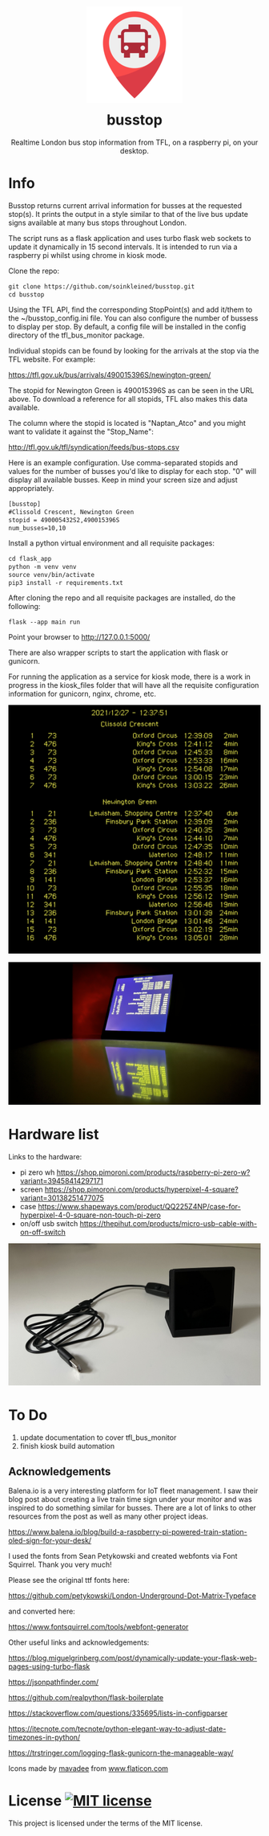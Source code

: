 <p align="center">
<img src="flask_app/static/ico/android-chrome-192x192.png" alt="busstop">
</p>
<h1 align="center" style="margin-top: 0px;">busstop</h1>
<p align="center" >Realtime London bus stop information from TFL, on a raspberry pi, on your desktop.</p>

# Info
Busstop returns current arrival information for busses at the requested stop(s).  It prints the output in a style similar to that of the live bus update signs available at many bus stops throughout London.

The script runs as a flask application and uses turbo flask web sockets to update it dynamically in 15 second intervals. It is intended to run via a raspberry pi whilst using chrome in kiosk mode.

Clone the repo:

    git clone https://github.com/soinkleined/busstop.git
    cd busstop

Using the TFL API, find the corresponding StopPoint(s) and add it/them to the ~/busstop_config.ini file.  You can also configure the number of bussess to display per stop. By default, a config file will be installed in the config directory of the tfl_bus_monitor package.

Individual stopids can be found by looking for the arrivals at the stop via the TFL website.  For example:

https://tfl.gov.uk/bus/arrivals/490015396S/newington-green/

The stopid for Newington Green is 490015396S as can be seen in the URL above.  To download a reference for all stopids, TFL also makes this data available.

The column where the stopid is located is "Naptan_Atco" and you might want to validate it against the "Stop_Name":

http://tfl.gov.uk/tfl/syndication/feeds/bus-stops.csv

Here is an example configuration.  Use comma-separated stopids and values for the number of busses you'd like to display for each stop.  "0" will display all available busses.  Keep in mind your screen size and adjust appropriately. 

    [busstop]
    #Clissold Crescent, Newington Green
    stopid = 490005432S2,490015396S
    num_busses=10,10

Install a python virtual environment and all requisite packages: 

    cd flask_app
    python -m venv venv
    source venv/bin/activate
    pip3 install -r requirements.txt

After cloning the repo and all requisite packages are installed, do the following:

    flask --app main run

Point your browser to http://127.0.0.1:5000/

There are also wrapper scripts to start the application with flask or gunicorn.

For running the application as a service for kiosk mode, there is a work in progress in the kiosk_files folder that will have all the requisite configuration information for gunicorn, nginx, chrome, etc.

![busstop web](readme_images/busstop_web.png)

![busstop example](readme_images/busstop_example.jpeg)

# Hardware list
Links to the hardware:
- pi zero wh https://shop.pimoroni.com/products/raspberry-pi-zero-w?variant=39458414297171
- screen https://shop.pimoroni.com/products/hyperpixel-4-square?variant=30138251477075
- case https://www.shapeways.com/product/QQ225Z4NP/case-for-hyperpixel-4-0-square-non-touch-pi-zero
- on/off usb switch https://thepihut.com/products/micro-usb-cable-with-on-off-switch

![hardware](readme_images/hardware.jpeg)

# To Do
1. update documentation to cover tfl_bus_monitor
2. finish kiosk build automation

## Acknowledgements
Balena.io is a very interesting platform for IoT fleet management.  I saw their blog post about creating a live train time sign under your monitor and was inspired to do something similar for busses. There are a lot of links to other resources from the post as well as many other project ideas. 

https://www.balena.io/blog/build-a-raspberry-pi-powered-train-station-oled-sign-for-your-desk/

I used the fonts from Sean Petykowski and created webfonts via Font Squirrel. Thank you very much!

Please see the original ttf fonts here:

https://github.com/petykowski/London-Underground-Dot-Matrix-Typeface

and converted here:

https://www.fontsquirrel.com/tools/webfont-generator

Other useful links and acknowledgements:

https://blog.miguelgrinberg.com/post/dynamically-update-your-flask-web-pages-using-turbo-flask

https://jsonpathfinder.com/

https://github.com/realpython/flask-boilerplate

https://stackoverflow.com/questions/335695/lists-in-configparser

https://itecnote.com/tecnote/python-elegant-way-to-adjust-date-timezones-in-python/

https://trstringer.com/logging-flask-gunicorn-the-manageable-way/

<div>Icons made by <a href="https://www.flaticon.com/authors/mavadee" title="mavadee">mavadee</a> from <a href="https://www.flaticon.com/" title="Flaticon">www.flaticon.com</a></div>

# License [![MIT license](https://img.shields.io/badge/License-MIT-blue.svg)](https://raw.githubusercontent.com/soinkleined/busstop/main/LICENSE.md)
This project is licensed under the terms of the MIT license.


